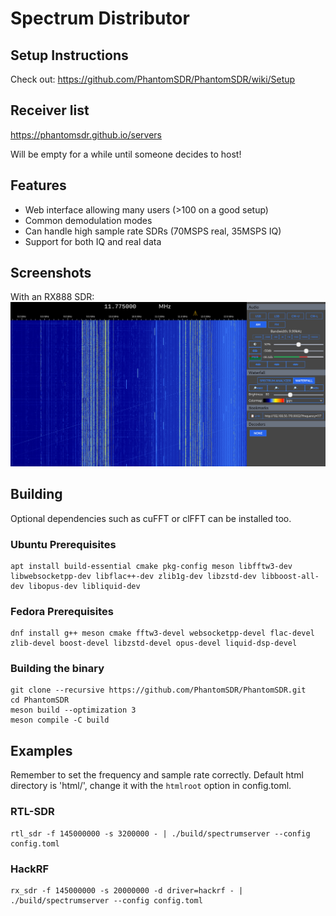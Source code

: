 # Spectrum Distributor
## Setup Instructions
Check out: https://github.com/PhantomSDR/PhantomSDR/wiki/Setup
## Receiver list
https://phantomsdr.github.io/servers

Will be empty for a while until someone decides to host!

## Features
- Web interface allowing many users (>100 on a good setup)
- Common demodulation modes
- Can handle high sample rate SDRs (70MSPS real, 35MSPS IQ)
- Support for both IQ and real data

## Screenshots

With an RX888 SDR:
![Screenshot](/docs/screenshot.jpg)

## Building
Optional dependencies such as cuFFT or clFFT can be installed too.
### Ubuntu Prerequisites
```
apt install build-essential cmake pkg-config meson libfftw3-dev libwebsocketpp-dev libflac++-dev zlib1g-dev libzstd-dev libboost-all-dev libopus-dev libliquid-dev
```

### Fedora Prerequisites
```
dnf install g++ meson cmake fftw3-devel websocketpp-devel flac-devel zlib-devel boost-devel libzstd-devel opus-devel liquid-dsp-devel
```

### Building the binary
```
git clone --recursive https://github.com/PhantomSDR/PhantomSDR.git
cd PhantomSDR
meson build --optimization 3
meson compile -C build
```

## Examples
Remember to set the frequency and sample rate correctly. Default html directory is 'html/', change it with the `htmlroot` option in config.toml.
### RTL-SDR
```
rtl_sdr -f 145000000 -s 3200000 - | ./build/spectrumserver --config config.toml
```
### HackRF
```
rx_sdr -f 145000000 -s 20000000 -d driver=hackrf - | ./build/spectrumserver --config config.toml
```

